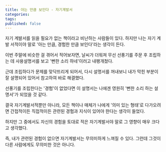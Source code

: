 ```yaml
---
title: 아는 만큼 보인다 - 자기계발서
categories: 
tags: 
published: false
---
```


자기 계발서를 읽을 필요가 없는 책이라고 비난하는 사람들이 있다.
하지만 나는 자기 계발 서적이야 말로 '아는 만큼, 경험한 만큼 보인다'라는 생각이 든다.

이번 주말에 비슷한 걸 겪어서 적어보자면, 날씨가 더워져 무선 선풍기를 주문 후 조립하는 데 사용설명서를 보고 '뻔한 소리 하네'이러고 내팽개쳤다.

근데 조립하다가 문제를 맞닥뜨리게 되어서, 다시 설명서를 꺼내보니 내가 막힌 부분이 잘 설명되어 있어서 참고하여 바로 해결했다.

선풍기를 조립한다는 '경험'이 없었다면 이 설명서는 나에겐 영원히 '뻔한 소리 하는 설명서'가 되었을 것 같다.

결국 자기계발서적뿐만 아니라, 모든 책이나 매체가 나에게 '의미 있는 형태'로 다가오려면 간접적이든 직접적이든 관련된 경험과 지식이 있어야 한다는 생각이 들었다.

하지만 그 중에서도 자신의 경험을 토대로 적은 자기계발서야 말로 그 영향이 매우 크다고 생각했다.

즉, 내가 관련된 경험이 없으면 자기계발서는 무의미하게 느껴질 수 있다. 그런데 그것이 다른 사람에게도 무의미한 것은 아니다.